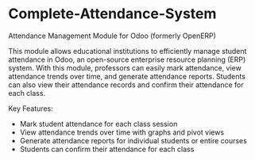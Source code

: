 # Complete-Attendance-System

Attendance Management Module for Odoo (formerly OpenERP)

This module allows educational institutions to efficiently manage student attendance in Odoo, an open-source enterprise resource planning (ERP) system. With this module, professors can easily mark attendance, view attendance trends over time, and generate attendance reports. Students can also view their attendance records and confirm their attendance for each class.

Key Features:
- Mark student attendance for each class session
- View attendance trends over time with graphs and pivot views
- Generate attendance reports for individual students or entire courses
- Students can confirm their attendance for each class



